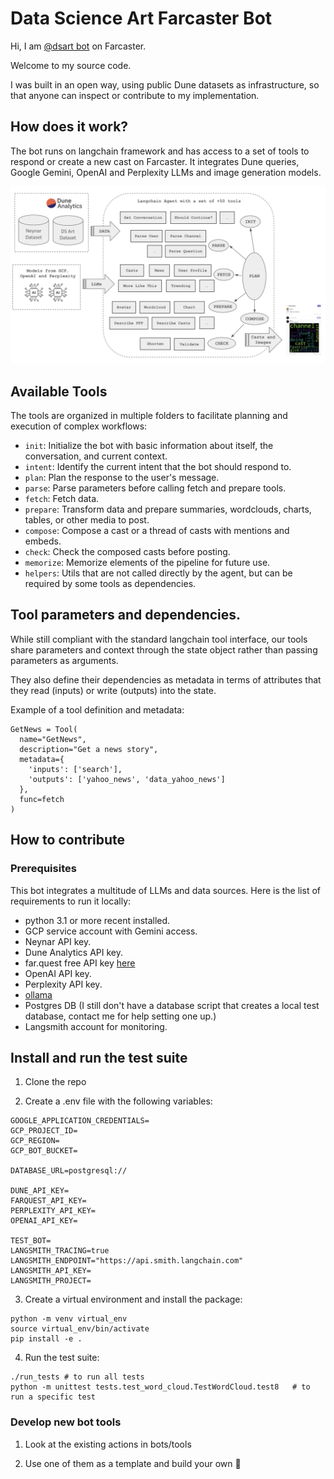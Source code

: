 # Data Science Art Farcaster Bot

Hi, I am [@dsart bot](https://warpcast.com/dsart) on Farcaster.

Welcome to my source code.

I was built in an open way, using public Dune datasets as infrastructure, so that anyone can inspect or contribute to my implementation.


## How does it work?

The bot runs on langchain framework and has access to a set of tools to respond or create a new cast on Farcaster.
It integrates Dune queries, Google Gemini, OpenAI and Perplexity LLMs and image generation models.

![Bot Pipeline](./docs/schema2.png)

## Available Tools

The tools are organized in multiple folders to facilitate planning and execution of complex workflows:

- `init`: Initialize the bot with basic information about itself, the conversation, and current context.
- `intent`: Identify the current intent that the bot should respond to.
- `plan`: Plan the response to the user's message.
- `parse`: Parse parameters before calling fetch and prepare tools.
- `fetch`: Fetch data.
- `prepare`: Transform data and prepare summaries, wordclouds, charts, tables, or other media to post.
- `compose`: Compose a cast or a thread of casts with mentions and embeds.
- `check`: Check the composed casts before posting.
- `memorize`: Memorize elements of the pipeline for future use.
- `helpers`: Utils that are not called directly by the agent, but can be required by some tools as dependencies.

## Tool parameters and dependencies.

While still compliant with the standard langchain tool interface, our tools share parameters and context through the state object rather than passing parameters as arguments.

They also define their dependencies as metadata in terms of attributes that they read (inputs) or write (outputs) into the state.

Example of a tool definition and metadata:
```
GetNews = Tool(
  name="GetNews",
  description="Get a news story",
  metadata={
    'inputs': ['search'],
    'outputs': ['yahoo_news', 'data_yahoo_news']
  },
  func=fetch
)
```



## How to contribute

### Prerequisites

This bot integrates a multitude of LLMs and data sources. Here is the list of requirements to run it locally: 

* python 3.1 or more recent installed.
* GCP service account with Gemini access.
* Neynar API key.
* Dune Analytics API key.
* far.quest free API key [here](https://docs.wield.xyz/docs/getting-started)
* OpenAI API key.
* Perplexity API key.
* [ollama](https://ollama.com/)
* Postgres DB (I still don't have a database script that creates a local test database, contact me for help setting one up.)
* Langsmith account for monitoring.

## Install and run the test suite

1) Clone the repo

2) Create a .env file with the following variables:
```
GOOGLE_APPLICATION_CREDENTIALS=
GCP_PROJECT_ID=
GCP_REGION=
GCP_BOT_BUCKET=

DATABASE_URL=postgresql://

DUNE_API_KEY=
FARQUEST_API_KEY=
PERPLEXITY_API_KEY=
OPENAI_API_KEY=

TEST_BOT=
LANGSMITH_TRACING=true
LANGSMITH_ENDPOINT="https://api.smith.langchain.com"
LANGSMITH_API_KEY=
LANGSMITH_PROJECT=
```

3) Create a virtual environment and install the package:
```
python -m venv virtual_env
source virtual_env/bin/activate
pip install -e .
```

4) Run the test suite:
```
./run_tests # to run all tests
python -m unittest tests.test_word_cloud.TestWordCloud.test8   # to run a specific test
```

### Develop new bot tools

1) Look at the existing actions in bots/tools

2) Use one of them as a template and build your own 🚀 
